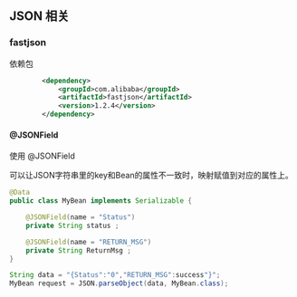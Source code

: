 
## JSON 相关


### fastjson 

依赖包

```xml
        <dependency>
            <groupId>com.alibaba</groupId>
            <artifactId>fastjson</artifactId>
            <version>1.2.4</version>
        </dependency>
```

#### @JSONField

使用 @JSONField

可以让JSON字符串里的key和Bean的属性不一致时，映射赋值到对应的属性上。

```java
@Data
public class MyBean implements Serializable {

    @JSONField(name = "Status")
    private String status ;

    @JSONField(name = "RETURN_MSG")
    private String ReturnMsg ;
}
```

```java
String data = "{Status":"0","RETURN_MSG":success"}";
MyBean request = JSON.parseObject(data, MyBean.class);
```